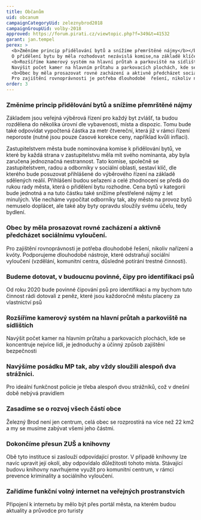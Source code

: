 ```yaml
---
title: Občanům
uid: obcanum
campaignCategoryUid: zeleznybrod2018
campaignGroupUid: volby-2018
approved: https://forum.pirati.cz/viewtopic.php?f=349&t=41532
garant: jan.tempel
perex: >
  <b>Změníme princip přidělování bytů a snížíme přemrštěné nájmy</b></br>
  O přidělení bytu by měla rozhodovat nezávislá komise,na základě klíče stanoveného s odborníky. Byty budou rozřazeny do kategorií a jejich cena bude stanovena jednotně. Přemrštěné nájmy z let minulých se pokusíme snížit.<br/><br/>
  <b>Rozšíříme kamerový systém na hlavní průtah a parkoviště na sídlištích</b></br>
  Navýšit počet kamer na hlavním průtahu a parkovacích plochách, kde se koncentruje nejvíce lidí, je jednoduchý a účinný způsob zajištění bezpečnosti.<br/><br/>
  <b>Obec by měla prosazovat rovné zacházení a aktivně předcházet sociálnímu vyloučení.</b></br>
  Pro zajištění rovnoprávnosti je potřeba dlouhodobé  řešení, nikoliv nařízení a kvóty. Podporujeme dlouhodobé  nástroje, které odstraňují sociální vyloučení (vzdělání, komunitní centra, důsledné potírání trestné činnosti).
order: 3
---
```

### Změníme princip přidělování bytů a snížíme přemrštěné nájmy

Základem jsou veřejná výběrová řízení pro každý byt zvlášť, ta budou rozdělena do několika úrovní dle vybavenosti, místa a dispozic. Tomu bude také odpovídat vypočtená částka za metr čtvereční, která již v rámci řízení neporoste (nutné jsou pouze časové korekce ceny, například kvůli inflaci).

Zastupitelstvem města bude nominována komise k přidělování bytů, ve které by každá strana v zastupitelstvu měla mít svého nominanta, aby byla zaručena jednoznačná nestrannost. Tato komise, společně se zastupitelstvem, radou a odborníky v sociální oblasti, sestaví klíč, dle kterého bude posuzovat přihlášené do výběrového řízení na základě sdělených reálií. Přihlášení budou seřazeni a celé zhodnocení se předá do rukou rady města, která o přidělení bytu rozhodne. Cena bytů v kategorii bude jednotná a na tuto částku také snížíme přestřelené nájmy z let minulých. Vše necháme vypočítat odborníky tak, aby město na provoz bytů nemuselo doplácet, ale také aby byty opravdu sloužily svému účelu, tedy bydlení.

### Obec by měla prosazovat rovné zacházení a aktivně předcházet sociálnímu vyloučení.

Pro zajištění rovnoprávnosti je potřeba dlouhodobé řešení, nikoliv nařízení a kvóty. Podporujeme dlouhodobé nástroje, které odstraňují sociální vyloučení (vzdělání, komunitní centra, důsledné potírání trestné činnosti).

### Budeme dotovat, v budoucnu povinné, čipy pro identifikaci psů

Od roku 2020 bude povinné čipování psů pro identifikaci a my bychom tuto činnost rádi dotovali z peněz, které jsou každoročně městu placeny za vlastnictví psů

### Rozšíříme kamerový systém na hlavní průtah a parkoviště na sídlištích

Navýšit počet kamer na hlavním průtahu a parkovacích plochách, kde se koncentruje nejvíce lidí, je jednoduchý a účinný způsob zajištění bezpečnosti

### Navýšíme posádku MP tak, aby vždy sloužili alespoň dva strážníci.

Pro ideální funkčnost policie je třeba alespoň dvou strážníků, což v dnešní době nebývá pravidlem

### Zasadíme se o rozvoj všech částí obce

Železný Brod není jen centrum, celá obec se rozprostírá na více než 22 km2 a my se musíme zabývat všemi jeho částmi.

### Dokončíme přesun ZUŠ a knihovny

Obě tyto instituce si zaslouží odpovídající prostor. V případě knihovny lze navíc upravit její okolí, aby odpovídalo důležitosti tohoto místa. Stávající budovu knihovny navrhujeme využít pro komunitní centrum, v rámci prevence kriminality a sociálního vyloučení.

### Zařídíme funkční volný internet na veřejných prostranstvích

Připojení k internetu by mělo být přes portál města, na kterém budou aktuality a průvodce pro turisty
